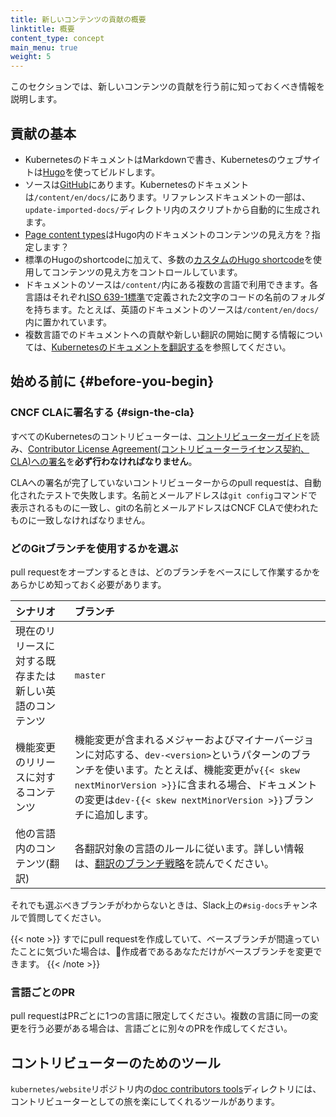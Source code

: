 ```yaml
---
title: 新しいコンテンツの貢献の概要
linktitle: 概要
content_type: concept
main_menu: true
weight: 5
---
```


<!-- overview -->

このセクションでは、新しいコンテンツの貢献を行う前に知っておくべき情報を説明します。

<!-- body -->

## 貢献の基本

- KubernetesのドキュメントはMarkdownで書き、Kubernetesのウェブサイトは[Hugo](https://gohugo.io/)を使ってビルドします。
- ソースは[GitHub](https://github.com/kubernetes/website)にあります。Kubernetesのドキュメントは`/content/en/docs/`にあります。リファレンスドキュメントの一部は、`update-imported-docs/`ディレクトリ内のスクリプトから自動的に生成されます。
- [Page content types](/docs/contribute/style/page-content-types/)はHugo内のドキュメントのコンテンツの見え方を？指定します？
- 標準のHugoのshortcodeに加えて、多数の[カスタムのHugo shortcode](/docs/contribute/style/hugo-shortcodes/)を使用してコンテンツの見え方をコントロールしています。
- ドキュメントのソースは`/content/`内にある複数の言語で利用できます。各言語はそれぞれ[ISO 639-1標準](https://www.loc.gov/standards/iso639-2/php/code_list.php)で定義された2文字のコードの名前のフォルダを持ちます。たとえば、英語のドキュメントのソースは`/content/en/docs/`内に置かれています。
- 複数言語でのドキュメントへの貢献や新しい翻訳の開始に関する情報については、[Kubernetesのドキュメントを翻訳する](/docs/contribute/localization)を参照してください。

## 始める前に {#before-you-begin}

### CNCF CLAに署名する {#sign-the-cla}

すべてのKubernetesのコントリビューターは、[コントリビューターガイド](https://github.com/kubernetes/community/blob/master/contributors/guide/README.md)を読み、[Contributor License Agreement(コントリビューターライセンス契約、CLA)への署名](https://github.com/kubernetes/community/blob/master/CLA.md)を**必ず行わなければなりません**。

CLAへの署名が完了していないコントリビューターからのpull requestは、自動化されたテストで失敗します。名前とメールアドレスは`git config`コマンドで表示されるものに一致し、gitの名前とメールアドレスはCNCF CLAで使われたものに一致しなければなりません。

### どのGitブランチを使用するかを選ぶ

pull requestをオープンするときは、どのブランチをベースにして作業するかをあらかじめ知っておく必要があります。

シナリオ | ブランチ
:---------|:------------
現在のリリースに対する既存または新しい英語のコンテンツ | `master`
機能変更のリリースに対するコンテンツ | 機能変更が含まれるメジャーおよびマイナーバージョンに対応する、`dev-<version>`というパターンのブランチを使います。たとえば、機能変更が`v{{< skew nextMinorVersion >}}`に含まれる場合、ドキュメントの変更は``dev-{{< skew nextMinorVersion >}}``ブランチに追加します。
他の言語内のコンテンツ(翻訳) | 各翻訳対象の言語のルールに従います。詳しい情報は、[翻訳のブランチ戦略](/docs/contribute/localization/#branching-strategy)を読んでください。

それでも選ぶべきブランチがわからないときは、Slack上の`#sig-docs`チャンネルで質問してください。

{{< note >}}
すでにpull requestを作成していて、ベースブランチが間違っていたことに気づいた場合は、作成者であるあなただけがベースブランチを変更できます。
{{< /note >}}

### 言語ごとのPR

pull requestはPRごとに1つの言語に限定してください。複数の言語に同一の変更を行う必要がある場合は、言語ごとに別々のPRを作成してください。

## コントリビューターのためのツール

`kubernetes/website`リポジトリ内の[doc contributors tools](https://github.com/kubernetes/website/tree/master/content/en/docs/doc-contributor-tools)ディレクトリには、コントリビューターとしての旅を楽にしてくれるツールがあります。
